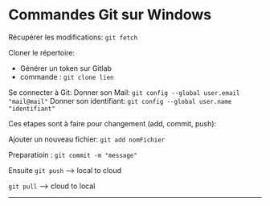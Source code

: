 # Commandes Git sur Windows

Récupérer les modifications: `git fetch`

Cloner le répertoire:
- Générer un token sur Gitlab
- commande : `git clone lien`

Se connecter à Git:
Donner son Mail: `git config --global user.email "mail@mail"`
Donner son identifiant: `git config --global user.name "identifiant"`

Ces etapes sont à faire pour changement (add, commit, push): 

Ajouter un nouveau fichier: `git add nomFichier`

Preparatioin : `git commit -m "message"`

Ensuite `git push` --> local to cloud 

`git pull` --> cloud to local


___

